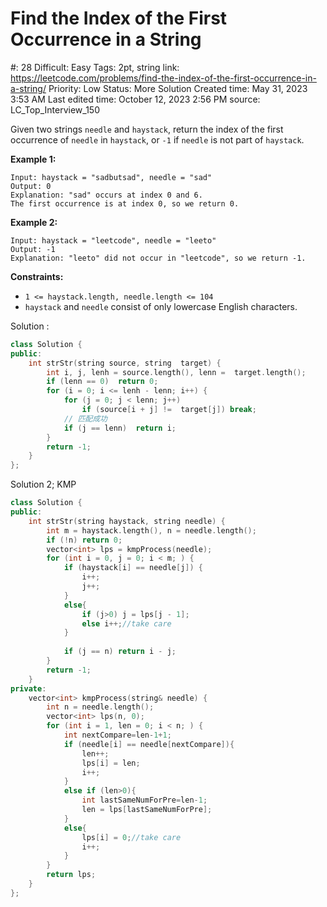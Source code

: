 # Find the Index of the First Occurrence in a String

#: 28
Difficult: Easy
Tags: 2pt, string
link: https://leetcode.com/problems/find-the-index-of-the-first-occurrence-in-a-string/
Priority: Low
Status: More Solution
Created time: May 31, 2023 3:53 AM
Last edited time: October 12, 2023 2:56 PM
source: LC_Top_Interview_150

Given two strings `needle` and `haystack`, return the index of the first occurrence of `needle` in `haystack`, or `-1` if `needle` is not part of `haystack`.

**Example 1:**

```
Input: haystack = "sadbutsad", needle = "sad"
Output: 0
Explanation: "sad" occurs at index 0 and 6.
The first occurrence is at index 0, so we return 0.

```

**Example 2:**

```
Input: haystack = "leetcode", needle = "leeto"
Output: -1
Explanation: "leeto" did not occur in "leetcode", so we return -1.

```

**Constraints:**

- `1 <= haystack.length, needle.length <= 104`
- `haystack` and `needle` consist of only lowercase English characters.

Solution :

```cpp
class Solution {
public:
    int strStr(string source, string  target) {
        int i, j, lenh = source.length(), lenn =  target.length();
        if (lenn == 0)  return 0;
        for (i = 0; i <= lenh - lenn; i++) {
            for (j = 0; j < lenn; j++) 
                if (source[i + j] !=  target[j]) break;
            // 匹配成功
            if (j == lenn)  return i;
        }
        return -1;
    }
};
```

Solution 2; KMP

```cpp
class Solution {
public:
    int strStr(string haystack, string needle) {
        int m = haystack.length(), n = needle.length();
        if (!n) return 0;
        vector<int> lps = kmpProcess(needle);
        for (int i = 0, j = 0; i < m; ) {
            if (haystack[i] == needle[j]) { 
                i++;
                j++;
            }
            else{
                if (j>0) j = lps[j - 1];
                else i++;//take care
            }
            
            if (j == n) return i - j;
        }
        return -1;
    }
private:
    vector<int> kmpProcess(string& needle) {
        int n = needle.length();
        vector<int> lps(n, 0);
        for (int i = 1, len = 0; i < n; ) {
            int nextCompare=len-1+1;
            if (needle[i] == needle[nextCompare]){
                len++;
                lps[i] = len;
                i++;
            }
            else if (len>0){
                int lastSameNumForPre=len-1;
                len = lps[lastSameNumForPre];
            }
            else{
                lps[i] = 0;//take care
                i++;
            }
        }
        return lps;
    }
};
```